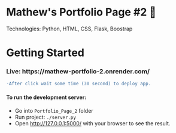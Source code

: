 # Mathew's Portfolio Page #2 📃
Technologies: Python, HTML, CSS, Flask, Boostrap
# Getting Started
<h3>Live:   https://mathew-portfolio-2.onrender.com/</h3>

```diff
-After click wait some time (30 second) to deploy app.
```

<h4>To run the development server:</h4>

- Go into `Portfolio_Page_2` folder
- Run project: `./server.py`
- Open http://127.0.0.1:5000/ with your browser to see the result.

